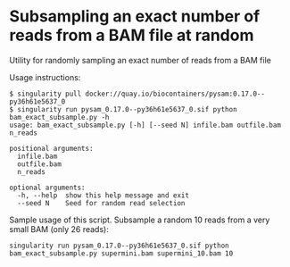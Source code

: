 # Subsampling an exact number of reads from a BAM file at random
Utility for randomly sampling an exact number of reads from a BAM file

Usage instructions:
```
$ singularity pull docker://quay.io/biocontainers/pysam:0.17.0--py36h61e5637_0
$ singularity run pysam_0.17.0--py36h61e5637_0.sif python bam_exact_subsample.py -h
usage: bam_exact_subsample.py [-h] [--seed N] infile.bam outfile.bam n_reads

positional arguments:
  infile.bam
  outfile.bam
  n_reads

optional arguments:
  -h, --help  show this help message and exit
  --seed N    Seed for random read selection
```

Sample usage of this script. Subsample a random 10 reads from a very small
BAM (only 26 reads):
```
singularity run pysam_0.17.0--py36h61e5637_0.sif python bam_exact_subsample.py supermini.bam supermini_10.bam 10
```
